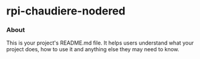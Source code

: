 rpi-chaudiere-nodered
=====================

### About

This is your project's README.md file. It helps users understand what your
project does, how to use it and anything else they may need to know.